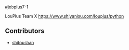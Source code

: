 #jobplus7-1

LouPlus Team X https://www.shiyanlou.com/louplus/python

## Contributors

* [shitoushan](https://github.com/naxiehuaer2008)
